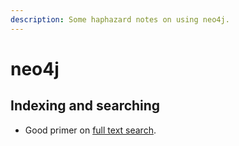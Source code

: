 ```yaml
---
description: Some haphazard notes on using neo4j.
---
```


# neo4j

## Indexing and searching

* Good primer on [full text search](https://graphaware.com/neo4j/2019/01/11/neo4j-full-text-search-deep-dive.html).

